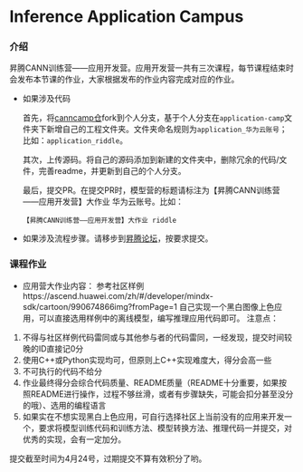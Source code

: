 # Inference Application Campus

### 介绍
昇腾CANN训练营——应用开发营。应用开发营一共有三次课程，每节课程结束时会发布本节课的作业，大家根据发布的作业内容完成对应的作业。
- 如果涉及代码
    
    首先，将[canncamp仓](https://gitee.com/echo_lin/canncamp/tree/master)fork到个人分支，基于个人分支在`application-camp`文件夹下新增自己的工程文件夹。文件夹命名规则为`application_华为云账号`；比如：`application_riddle`。

    其次，上传源码。将自己的源码添加到新建的文件夹中，删除冗余的代码/文件，完善readme，并更新到自己的个人分支。

    最后，提交PR。在提交PR时，模型营的标题请标注为【昇腾CANN训练营——应用开发营】大作业 华为云账号。比如：
    ```
    【昇腾CANN训练营——应用开发营】大作业 riddle
    ```
    
- 如果涉及流程步骤。请移步到[昇腾论坛](https://bbs.huaweicloud.com/forum/thread-113294-1-1.html)，按要求提交。

### 课程作业

- 应用营大作业内容：
参考社区样例https://ascend.huawei.com/zh/#/developer/mindx-sdk/cartoon/990674866img?fromPage=1
自己实现一个黑白图像上色应用，可以直接选用样例中的离线模型，编写推理应用代码即可。
注意点：
1. 不得与社区样例代码雷同或与其他参与者的代码雷同，一经发现，提交时间较晚的ID直接记0分
2. 使用C++或Python实现均可，但原则上C++实现难度大，得分会高一些
3. 不可执行的代码不给分
4. 作业最终得分会综合代码质量、README质量（README十分重要，如果按照README进行操作，过程不够丝滑，或者有步骤缺失，可能会扣分甚至没分的哦）、选用的编程语言
5. 如果实在不想实现黑白上色应用，可自行选择社区上当前没有的应用来开发一个，要求将模型训练代码和训练方法、模型转换方法、推理代码一并提交，对优秀的实现，会有一定加分。

提交截至时间为4月24号，过期提交不算有效积分了哟。

